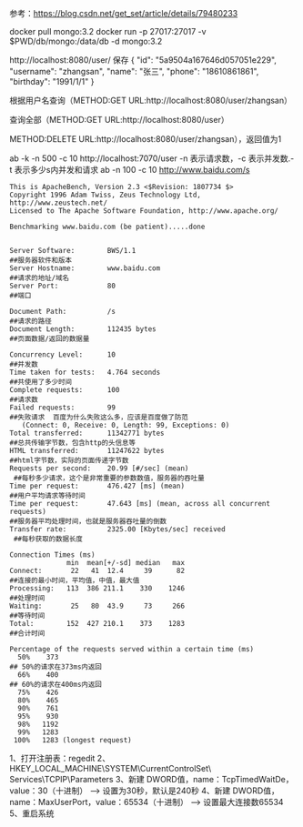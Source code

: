 参考：https://blog.csdn.net/get_set/article/details/79480233

docker pull mongo:3.2
docker run -p 27017:27017 -v $PWD/db/mongo:/data/db -d mongo:3.2

http://localhost:8080/user/ 保存
{
    "id": "5a9504a167646d057051e229",
    "username": "zhangsan",
    "name": "张三",
    "phone": "18610861861",
    "birthday": "1991/1/1"
}

根据用户名查询（METHOD:GET URL:http://localhost:8080/user/zhangsan）

查询全部（METHOD:GET URL:http://localhost:8080/user）

METHOD:DELETE URL:http://localhost:8080/user/zhangsan），返回值为1

ab -k -n 500 -c 10 http://localhost:7070/user
-n 表示请求数，-c 表示并发数.-t 表示多少s内并发和请求
ab -n 100 -c 10 http://www.baidu.com/s
```
This is ApacheBench, Version 2.3 <$Revision: 1807734 $> 
Copyright 1996 Adam Twiss, Zeus Technology Ltd, http://www.zeustech.net/
Licensed to The Apache Software Foundation, http://www.apache.org/

Benchmarking www.baidu.com (be patient).....done


Server Software:        BWS/1.1   
##服务器软件和版本
Server Hostname:        www.baidu.com  
##请求的地址/域名
Server Port:            80   
##端口

Document Path:          /s  
##请求的路径
Document Length:        112435 bytes  
##页面数据/返回的数据量

Concurrency Level:      10   
##并发数
Time taken for tests:   4.764 seconds  
##共使用了多少时间 
Complete requests:      100  
##请求数 
Failed requests:        99  
##失败请求  百度为什么失败这么多，应该是百度做了防范  
   (Connect: 0, Receive: 0, Length: 99, Exceptions: 0)
Total transferred:      11342771 bytes  
##总共传输字节数，包含http的头信息等 
HTML transferred:       11247622 bytes  
##html字节数，实际的页面传递字节数 
Requests per second:    20.99 [#/sec] (mean) 
 ##每秒多少请求，这个是非常重要的参数数值，服务器的吞吐量 
Time per request:       476.427 [ms] (mean)   
##用户平均请求等待时间 
Time per request:       47.643 [ms] (mean, across all concurrent requests)  
##服务器平均处理时间，也就是服务器吞吐量的倒数 
Transfer rate:          2325.00 [Kbytes/sec] received
 ##每秒获取的数据长度

Connection Times (ms)
              min  mean[+/-sd] median   max
Connect:       22   41  12.4     39      82
##连接的最小时间，平均值，中值，最大值
Processing:   113  386 211.1    330    1246
##处理时间
Waiting:       25   80  43.9     73     266
##等待时间
Total:        152  427 210.1    373    1283
##合计时间

Percentage of the requests served within a certain time (ms)
  50%    373   
## 50%的请求在373ms内返回 
  66%    400   
## 60%的请求在400ms内返回 
  75%    426
  80%    465
  90%    761
  95%    930
  98%   1192
  99%   1283
 100%   1283 (longest request)
```

1、打开注册表：regedit
2、HKEY_LOCAL_MACHINE\SYSTEM\CurrentControlSet\ Services\TCPIP\Parameters
3、新建 DWORD值，name：TcpTimedWaitDe，value：30（十进制） –> 设置为30秒，默认是240秒
4、新建 DWORD值，name：MaxUserPort，value：65534（十进制） –> 设置最大连接数65534
5、重启系统